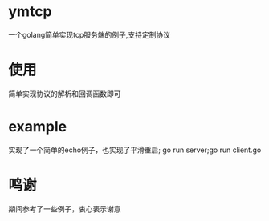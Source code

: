 # ymtcp

一个golang简单实现tcp服务端的例子,支持定制协议

# 使用

简单实现协议的解析和回调函数即可

# example 

实现了一个简单的echo例子，也实现了平滑重启;
go run server;go run client.go


# 鸣谢

期间参考了一些例子，衷心表示谢意
